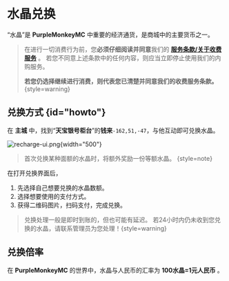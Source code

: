 # 水晶兑换

“水晶”是 **PurpleMonkeyMC** 中重要的经济通货，是商城中的主要货币之一。

> 在进行一切消费行为前，您**必须仔细阅读并同意**我们的 [**服务条款/关于收费服务**](terms.md#purchase) 。
> 若您不同意上述条款中的任何内容，则应当立即停止使用我们的内购服务。
>
> **若您仍选择继续进行消费，则代表您已清楚并同意我们的收费服务条款。**
{style=warning}

## 兑换方式 {id="howto"}

在 **主城** 中，找到“**天宝银号柜台**”的**钱来**`-162,51,-47`，与他互动即可兑换水晶。

![recharge-ui.png](recharge-ui.png){width="500"}

> 首次兑换某种面额的水晶时，将额外奖励一份等额水晶。 {style=note}

在打开兑换界面后，
1. 先选择自己想要兑换的水晶数额。
2. 选择想要使用的支付方式。
3. 获得二维码图片，扫码支付，完成兑换。

> 兑换处理一般是即时到账的，但也可能有延迟。
> 若24小时内仍未收到您兑换的水晶，请联系管理员为您处理！{style=warning}

## 兑换倍率

在 **PurpleMonkeyMC** 的世界中，水晶与人民币的汇率为 **100水晶=1元人民币** 。

